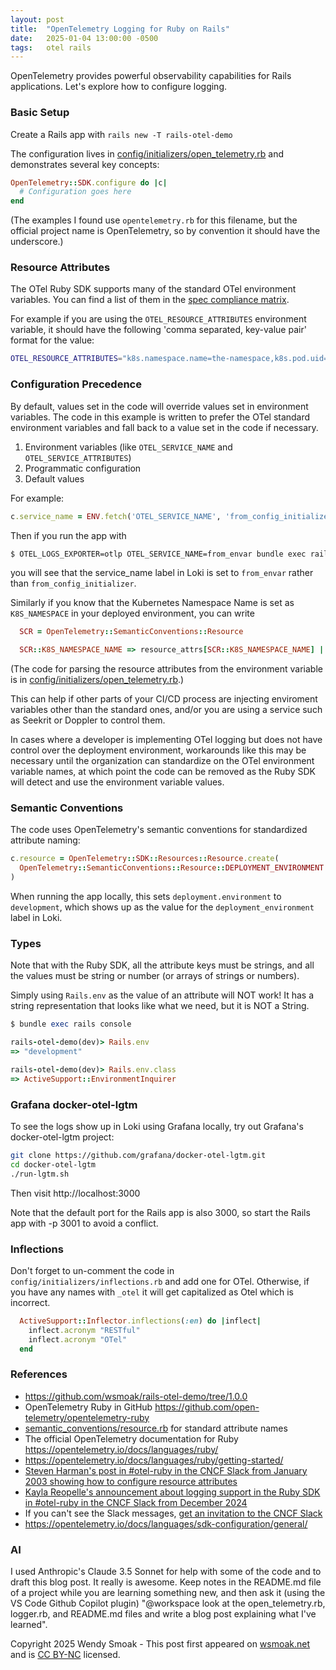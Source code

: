 ```yaml
---
layout: post
title:  "OpenTelemetry Logging for Ruby on Rails"
date:   2025-01-04 13:00:00 -0500
tags:   otel rails
---
```


OpenTelemetry provides powerful observability capabilities for Rails applications. Let's explore how to configure logging.

### Basic Setup

Create a Rails app with `rails new -T rails-otel-demo`

The configuration lives in [config/initializers/open_telemetry.rb][open-telemetry-rb] and demonstrates several key concepts:

```ruby
OpenTelemetry::SDK.configure do |c|
  # Configuration goes here
end
```

(The examples I found use `opentelemetry.rb` for this filename, but the official project name is OpenTelemetry, so by convention it should have the underscore.)

### Resource Attributes

The OTel Ruby SDK supports many of the standard OTel environment variables.  You can find a list of them in the [spec compliance matrix](https://github.com/open-telemetry/opentelemetry-specification/blob/main/spec-compliance-matrix.md#environment-variables).

For example if you are using the `OTEL_RESOURCE_ATTRIBUTES` environment variable, it should have the following 'comma separated, key-value pair' format for the value:
```sh
OTEL_RESOURCE_ATTRIBUTES="k8s.namespace.name=the-namespace,k8s.pod.uid=a2b3c4d5-e6f7"
```

### Configuration Precedence

By default, values set in the code will override values set in environment variables.  The code in this example is written to prefer the OTel standard environment variables and fall back to a value set in the code if necessary.

1. Environment variables (like `OTEL_SERVICE_NAME` and `OTEL_SERVICE_ATTRIBUTES`)
2. Programmatic configuration
3. Default values

For example:
```ruby
c.service_name = ENV.fetch('OTEL_SERVICE_NAME', 'from_config_initializer')
```

Then if you run the app with
```bash
$ OTEL_LOGS_EXPORTER=otlp OTEL_SERVICE_NAME=from_envar bundle exec rails server -p 3001
```
you will see that the service_name label in Loki is set to `from_envar` rather than `from_config_initializer`.

Similarly if you know that the Kubernetes Namespace Name is set as `K8S_NAMESPACE` in your deployed environment, you can write

```ruby
  SCR = OpenTelemetry::SemanticConventions::Resource

  SCR::K8S_NAMESPACE_NAME => resource_attrs[SCR::K8S_NAMESPACE_NAME] || ENV.fetch('K8S_NAMESPACE', 'unknown_namespace')
```

(The code for parsing the resource attributes from the environment variable is in [config/initializers/open_telemetry.rb][open-telemetry-rb].)

This can help if other parts of your CI/CD process are injecting enviroment variables other than the standard ones, and/or you are using a service such as Seekrit or Doppler to control them.

In cases where a developer is implementing OTel logging but does not have control over the deployment environment, workarounds like this may be necessary until the organization can standardize on the OTel environment variable names, at which point the code can be removed as the Ruby SDK will detect and use the environment variable values.

### Semantic Conventions

The code uses OpenTelemetry's semantic conventions for standardized attribute naming:

```ruby
c.resource = OpenTelemetry::SDK::Resources::Resource.create(
  OpenTelemetry::SemanticConventions::Resource::DEPLOYMENT_ENVIRONMENT => Rails.env.to_s
)
```

When running the app locally, this sets `deployment.environment` to `development`, which shows up as the value for the `deployment_environment` label in Loki.

### Types

Note that with the Ruby SDK, all the attribute keys must be strings, and all the values must be string or number (or arrays of strings or numbers).

Simply using `Rails.env` as the value of an attribute will NOT work!  It has a string representation that looks like what we need, but it is NOT a String.

```ruby
$ bundle exec rails console

rails-otel-demo(dev)> Rails.env
=> "development"

rails-otel-demo(dev)> Rails.env.class
=> ActiveSupport::EnvironmentInquirer
```

### Grafana docker-otel-lgtm

To see the logs show up in Loki using Grafana locally, try out Grafana's docker-otel-lgtm project:

```bash
git clone https://github.com/grafana/docker-otel-lgtm.git
cd docker-otel-lgtm
./run-lgtm.sh
```

Then visit http://localhost:3000

Note that the default port for the Rails app is also 3000, so start the Rails app with -p 3001 to avoid a conflict.

### Inflections

Don't forget to un-comment the code in `config/initializers/inflections.rb` and add one for OTel.  Otherwise, if you have any names with `_otel` it will get capitalized as Otel which is incorrect.

```ruby
  ActiveSupport::Inflector.inflections(:en) do |inflect|
    inflect.acronym "RESTful"
    inflect.acronym "OTel"
  end
```

### References

- https://github.com/wsmoak/rails-otel-demo/tree/1.0.0
- OpenTelemetry Ruby in GitHub https://github.com/open-telemetry/opentelemetry-ruby
- [semantic_conventions/resource.rb](https://github.com/open-telemetry/opentelemetry-ruby/blob/main/semantic_conventions/lib/opentelemetry/semantic_conventions/resource.rb) for standard attribute names
- The official OpenTelemetry documentation for Ruby https://opentelemetry.io/docs/languages/ruby/
- https://opentelemetry.io/docs/languages/ruby/getting-started/
- [Steven Harman's post in #otel-ruby in the CNCF Slack from January 2003 showing how to configure resource attributes](https://cloud-native.slack.com/archives/C01NWKKMKMY/p1674566998568639?thread_ts=1674560943.812979&cid=C01NWKKMKMY)
- [Kayla Reopelle's announcement about logging support in the Ruby SDK in #otel-ruby in the CNCF Slack from December 2024](https://cloud-native.slack.com/archives/C01NWKKMKMY/p1733516156143249)
- If you can't see the Slack messages, [get an invitation to the CNCF Slack](https://slack.cncf.io)
- https://opentelemetry.io/docs/languages/sdk-configuration/general/

### AI

I used Anthropic's Claude 3.5 Sonnet for help with some of the code and to draft this blog post.  It really is awesome.  Keep notes in the README.md file of a project while you are learning something new, and then ask it (using the VS Code Github Copilot plugin) "@workspace look at the open_telemetry.rb, logger.rb, and README.md files and write a blog post explaining what I've learned".

[cc-by-nc]: https://creativecommons.org/licenses/by-nc/4.0/deed.en
[site-url]: https://wsmoak.net
[open-telemetry-rb]: https://github.com/wsmoak/rails-otel-demo/blob/1.0.0/config/initializers/open_telemetry.rb

Copyright 2025 Wendy Smoak - This post first appeared on [wsmoak.net][site-url] and is [CC BY-NC][cc-by-nc] licensed.
